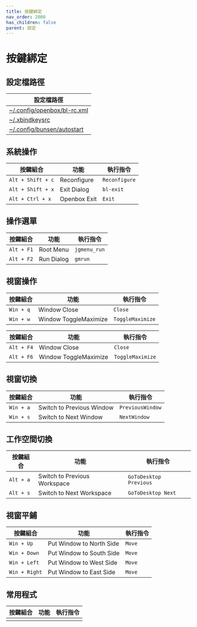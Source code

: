 ```yaml
---
title: 按鍵綁定
nav_order: 2000
has_children: false
parent: 設定
---
```



# 按鍵綁定


## 設定檔路徑

| 設定檔路徑 |
| ----------- |
| [~/.config/openbox/bl-rc.xml](https://github.com/samwhelp/bunsenlabs-adjustment/blob/main/prototype/main/bunsen-config/Main/asset/overlay/etc/skel/.config/openbox/bl-rc.xml#L193-L538) |
| [~/.xbindkeysrc](https://github.com/samwhelp/bunsenlabs-adjustment/blob/main/prototype/main/bunsen-config/Main/asset/overlay/etc/skel/.xbindkeysrc) |
| [~/.config/bunsen/autostart](https://github.com/samwhelp/bunsenlabs-adjustment/blob/main/prototype/main/bunsen-config/Main/asset/overlay/etc/skel/.config/bunsen/autostart#L89-L91) |




## 系統操作

| 按鍵組合           | 功能        | 執行指令             |
| ----------------- | ------------ | -------------------- |
| `Alt + Shift + c` | Reconfigure  | `Reconfigure`       |
| `Alt + Shift + x` | Exit Dialog  | `bl-exit`           |
| `Alt + Ctrl + x`  | Openbox Exit | `Exit`              |




## 操作選單

| 按鍵組合           | 功能        | 執行指令             |
| ----------------- | ------------ | -------------------- |
| `Alt + F1` | Root Menu | `jgmenu_run` |
| `Alt + F2` | Run Dialog | `gmrun` |




## 視窗操作

| 按鍵組合           | 功能        | 執行指令             |
| ----------------- | ------------ | -------------------- |
| `Win + q`         | Window Close    | `Close`        |
| `Win + w`         | Window ToggleMaximize   | `ToggleMaximize`             |


| 按鍵組合           | 功能        | 執行指令             |
| ----------------- | ------------ | -------------------- |
| `Alt + F4`         | Window Close    | `Close`        |
| `Alt + F6`         | Window ToggleMaximize   | `ToggleMaximize`             |




## 視窗切換

| 按鍵組合           | 功能        | 執行指令             |
| ----------------- | ------------ | -------------------- |
| `Win + a`         | Switch to Previous Window    | `PreviousWindow`        |
| `Win + s`         | Switch to Next Window    | `NextWindow`             |




## 工作空間切換

| 按鍵組合           | 功能        | 執行指令             |
| ----------------- | ------------ | -------------------- |
| `Alt + a`         | Switch to Previous Workspace    | `GoToDesktop Previous`        |
| `Alt + s`         | Switch to Next Workspace    | `GoToDesktop Next`             |





## 視窗平鋪

| 按鍵組合           | 功能        | 執行指令             |
| ----------------- | ------------ | -------------------- |
| `Win + Up`         | Put Window to North Side   | `Move`        |
| `Win + Down`         | Put Window to South Side    | `Move`             |
| `Win + Left`         | Put Window to West Side   | `Move`        |
| `Win + Right`         | Put Window to East Side    | `Move`             |




## 常用程式

| 按鍵組合           | 功能        | 執行指令             |
| ----------------- | ------------ | -------------------- |
|   |   |   |
